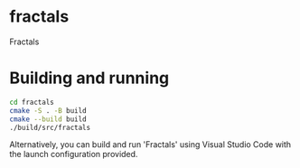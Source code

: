 # fractals
Fractals

# Building and running

```sh
cd fractals
cmake -S . -B build
cmake --build build
./build/src/fractals
```

Alternatively, you can build and run 'Fractals' using Visual Studio Code with the launch configuration provided.
